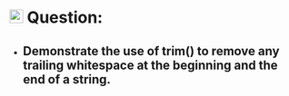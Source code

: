 # <img height="24px" src="https://cdn-icons-png.flaticon.com/512/5968/5968292.png"> Question:

- ## Demonstrate the use of trim() to remove any trailing whitespace at the beginning and the end of a string.
